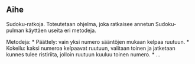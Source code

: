 ## Aihe

Sudoku-ratkoja.
Toteutetaan ohjelma, joka ratkaisee annetun Sudoku-pulman käyttäen useita eri metodeja.

Metodeja:
	* Päättely: vain yksi numero sääntöjen mukaan kelpaa ruutuun.
	* Kokeilu: kaksi numeroa kelpaavat ruutuun, valitaan toinen ja jatketaan kunnes tulee ristiriita, jolloin ruutuun kuuluu toinen numero.
	* ...
